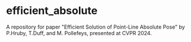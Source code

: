 # efficient_absolute
A repository for paper "Efficient Solution of Point-Line Absolute Pose" by P.Hruby, T.Duff, and M. Pollefeys, presented at CVPR 2024.
